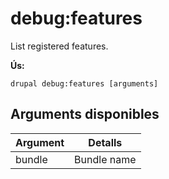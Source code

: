 # debug:features
List registered features.

**Ús:**
```
drupal debug:features [arguments]
```

## Arguments disponibles
Argument | Detalls
---------|-------------
bundle | Bundle name
